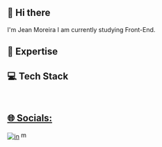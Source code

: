 ##   👋 Hi there 
I'm Jean Moreira I am currently studying Front-End.

##  🚀 Expertise




##  💻 Tech Stack
<div align="center">
  <a href="https://github.com/jeanmoreiraa">
</div>
  <div style="display: inline_block"><br>
    

</div>
  
   ## 🌐 Socials:
  <div>
  <a href="https://www.linkedin.com/in/jeanmoreiraa" rel="nofollow"><img alt="in" height="" width="" src="https://camo.githubusercontent.com/d94940866c98cb4fca5783c4e8ac95776d2f52df6bbf3d5ab9e30d76836f30ae/68747470733a2f2f696d672e736869656c64732e696f2f62616467652f4c696e6b6564496e2d2532333030373742352e7376673f6c6f676f3d6c696e6b6564696e266c6f676f436f6c6f723d7768697465" alt="LinkedIn" data-canonical-src="https://img.shields.io/badge/LinkedIn-%230077B5.svg?logo=linkedin&amp;logoColor=white" style="max-width: 100%;"></a>
  <a href="mailto:jeancm110@gmail.com"><img alt="mail" height="17" width="17" src=""></a> 


    
  </div>
